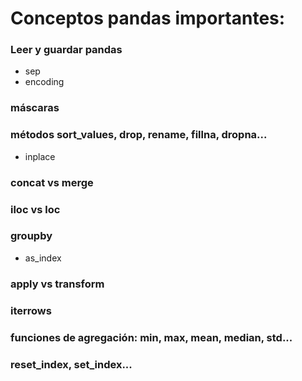 # Conceptos pandas importantes:

### Leer y guardar pandas
* sep
* encoding

### máscaras

### métodos sort_values, drop, rename, fillna, dropna...
* inplace

### concat vs merge

### iloc vs loc

### groupby
* as_index

### apply vs transform

### iterrows

### funciones de agregación: min, max, mean, median, std...

### reset_index, set_index...

